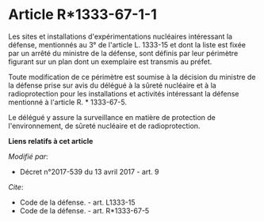 # Article R*1333-67-1-1

Les sites et installations d'expérimentations nucléaires intéressant la défense, mentionnés au 3° de l'article L. 1333-15 et
dont la liste est fixée par un arrêté du ministre de la défense, sont définis par leur périmètre figurant sur un plan dont un
exemplaire est transmis au préfet.

Toute modification de ce périmètre est soumise à la décision du ministre de la défense prise sur avis du délégué à la sûreté
nucléaire et à la radioprotection pour les installations et activités intéressant la défense mentionné à l'article R. *
1333-67-5.

Le délégué y assure la surveillance en matière de protection de l'environnement, de sûreté nucléaire et de radioprotection.

**Liens relatifs à cet article**

_Modifié par_:

  - Décret n°2017-539 du 13 avril 2017 - art. 9

_Cite_:

  - Code de la défense. - art. L1333-15
  - Code de la défense. - art. R*1333-67-5
